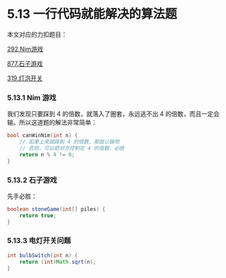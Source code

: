 # 5.13 一行代码就能解决的算法题

本文对应的力扣题目：

[292.Nim游戏](https://leetcode-cn.com/problems/nim-game)

[877.石子游戏](https://leetcode-cn.com/problems/stone-game)

[319.灯泡开关](https://leetcode-cn.com/problems/bulb-switcher)

### 5.13.1 Nim 游戏

我们发现只要踩到 4 的倍数，就落入了圈套，永远逃不出 4 的倍数，而且一定会输。所以这道题的解法非常简单：

```cpp
bool canWinNim(int n) {
    // 如果上来就踩到 4 的倍数，那就认输吧
    // 否则，可以把对方控制在 4 的倍数，必胜
    return n % 4 != 0;
}
```

### 5.13.2 石子游戏

先手必胜：

```java
boolean stoneGame(int[] piles) {
    return true;
}
```

### 5.13.3 电灯开关问题

```java
int bulbSwitch(int n) {
    return (int)Math.sqrt(n);
}
```



